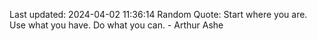 Last updated: 2024-04-02 11:36:14
Random Quote: Start where you are. Use what you have. Do what you can. - Arthur Ashe